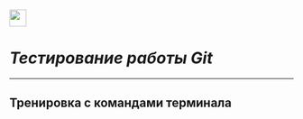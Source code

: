 <h1><img src="https://cdn.jsdelivr.net/npm/simple-icons@v7/icons/#181717.svg" height="30"/></h1>


# _Тестирование работы Git_
___
## Тренировка с командами терминала
